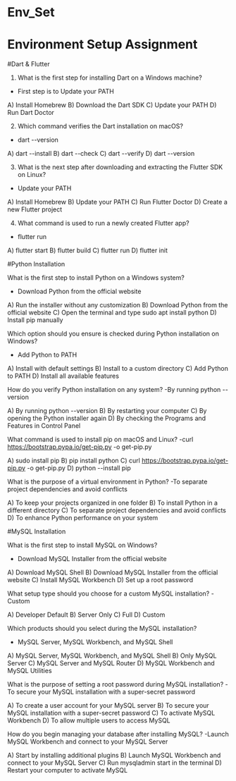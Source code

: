 # Env_Set

# Environment Setup Assignment

#Dart & Flutter

1. What is the first step for installing Dart on a Windows machine?
- First step is to Update your PATH

A) Install Homebrew
B) Download the Dart SDK
C) Update your PATH
D) Run Dart Doctor


2. Which command verifies the Dart installation on macOS?
- dart --version
  
A) dart --install
B) dart --check
C) dart --verify
D) dart --version


3. What is the next step after downloading and extracting the Flutter SDK on Linux?
- Update your PATH
  
A) Install Homebrew
B) Update your PATH
C) Run Flutter Doctor
D) Create a new Flutter project


4. What command is used to run a newly created Flutter app?
- flutter run
  
A) flutter start
B) flutter build
C) flutter run
D) flutter init


#Python Installation

What is the first step to install Python on a Windows system?
- Download Python from the official website
  
A) Run the installer without any customization
B) Download Python from the official website
C) Open the terminal and type sudo apt install python
D) Install pip manually

Which option should you ensure is checked during Python installation on Windows?
- Add Python to PATH

A) Install with default settings
B) Install to a custom directory
C) Add Python to PATH
D) Install all available features

How do you verify Python installation on any system?
-By running python --version

A) By running python --version
B) By restarting your computer
C) By opening the Python installer again
D) By checking the Programs and Features in Control Panel

What command is used to install pip on macOS and Linux?
-curl https://bootstrap.pypa.io/get-pip.py -o get-pip.py

A) sudo install pip
B) pip install python
C) curl https://bootstrap.pypa.io/get-pip.py -o get-pip.py
D) python --install pip

What is the purpose of a virtual environment in Python?
-To separate project dependencies and avoid conflicts

A) To keep your projects organized in one folder
B) To install Python in a different directory
C) To separate project dependencies and avoid conflicts
D) To enhance Python performance on your system

#MySQL Installation

What is the first step to install MySQL on Windows?
- Download MySQL Installer from the official website
  
A) Download MySQL Shell
B) Download MySQL Installer from the official website
C) Install MySQL Workbench
D) Set up a root password

What setup type should you choose for a custom MySQL installation?
-Custom

A) Developer Default
B) Server Only
C) Full
D) Custom

Which products should you select during the MySQL installation?
- MySQL Server, MySQL Workbench, and MySQL Shell
  
A) MySQL Server, MySQL Workbench, and MySQL Shell
B) Only MySQL Server
C) MySQL Server and MySQL Router
D) MySQL Workbench and MySQL Utilities

What is the purpose of setting a root password during MySQL installation?
-To secure your MySQL installation with a super-secret password

A) To create a user account for your MySQL server
B) To secure your MySQL installation with a super-secret password
C) To activate MySQL Workbench
D) To allow multiple users to access MySQL

How do you begin managing your database after installing MySQL?
-Launch MySQL Workbench and connect to your MySQL Server

A) Start by installing additional plugins
B) Launch MySQL Workbench and connect to your MySQL Server
C) Run mysqladmin start in the terminal
D) Restart your computer to activate MySQL



